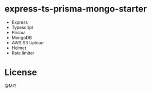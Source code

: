 # express-ts-prisma-mongo-starter

- Express
- Typescript
- Prisma
- MongoDB
- AWS S3 Upload
- Helmet
- Rate limiter

# License
@MIT
